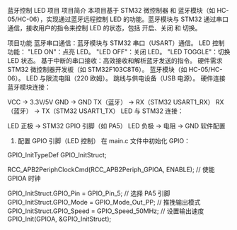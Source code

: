 蓝牙控制 LED 项目
项目简介
本项目基于 STM32 微控制器 和 蓝牙模块（如 HC-05/HC-06），实现通过蓝牙远程控制 LED 的功能。蓝牙模块与 STM32 通过串口通信，接收用户的指令来控制 LED 的状态，包括 开启、关闭 和 切换。

项目功能
蓝牙串口通信：蓝牙模块与 STM32 串口（USART）通信。
LED 控制功能：
"LED ON"：点亮 LED。
"LED OFF"：关闭 LED。
"LED TOGGLE"：切换 LED 状态。
基于中断的串口接收：高效接收和解析蓝牙发送的指令。
硬件需求
STM32 微控制器开发板（如 STM32F103C8T6）。
蓝牙模块（如 HC-05/HC-06）。
LED 与限流电阻（220 欧姆）。
跳线与供电设备（USB 电源）。
硬件连接
蓝牙模块连接：

VCC → 3.3V/5V
GND → GND
TX（蓝牙） → RX（STM32 USART1_RX）
RX（蓝牙） → TX（STM32 USART1_TX）
LED 与 STM32 连接：

LED 正极 → STM32 GPIO 引脚（如 PA5）
LED 负极 → 电阻 → GND
软件配置
1. 配置 GPIO 引脚（LED 控制）
在 main.c 文件中初始化 GPIO：

GPIO_InitTypeDef GPIO_InitStruct;

RCC_APB2PeriphClockCmd(RCC_APB2Periph_GPIOA, ENABLE); // 使能 GPIOA 时钟

GPIO_InitStruct.GPIO_Pin = GPIO_Pin_5;            // 选择 PA5 引脚
GPIO_InitStruct.GPIO_Mode = GPIO_Mode_Out_PP;     // 推挽输出模式
GPIO_InitStruct.GPIO_Speed = GPIO_Speed_50MHz;    // 设置输出速度
GPIO_Init(GPIOA, &GPIO_InitStruct);


